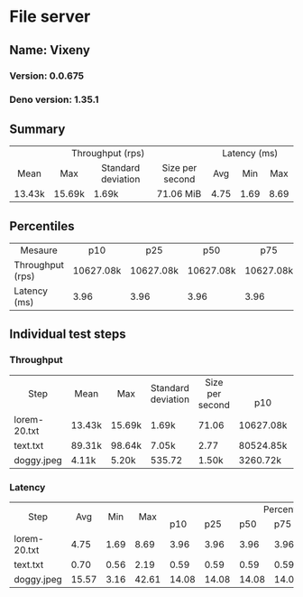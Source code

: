 # File server
## Name: Vixeny 

### Version: 0.0.675
### Deno version: 1.35.1

## Summary
<table>
<tr>
    <td align="center" colspan="4">Throughput (rps)</td>
    <td align="center" colspan="3">Latency (ms)</td>
</tr>
<tr>
    <td align="center">Mean</td>
    <td align="center">Max</td>
    <td align="center">Standard deviation</td>
    <td align="center">Size per second</td>
    <td align="center">Avg</td>
    <td align="center">Min</td>
    <td align="center">Max</td>
</tr>
<tr>
    <td>13.43k</td>
    <td>15.69k</td>
    <td>1.69k</td>
    <td>71.06 MiB</td>
    <td>4.75</td>
    <td>1.69</td>
    <td>8.69</td>
</tr>
</table>

## Percentiles

<table>
<tr>
  <td align="center">Mesaure</td>
  <td align="center">p10</td>
  <td align="center">p25</td>
  <td align="center">p50</td>
  <td align="center">p75</td>
  <td align="center">p90</td>
  <td align="center">p95</td>
  <td align="center">p99</td>
</tr>
<tr>
  <td>Throughput (rps)</td>
  <td>10627.08k</td>
  <td>10627.08k</td>
  <td>10627.08k</td>
  <td>10627.08k</td>
  <td>15188.33k</td>
  <td>15284.97k</td>
  <td>15689.58k</td>
</tr>
<tr>
  <td>Latency (ms)</td>
  <td>3.96</td>
  <td>3.96</td>
  <td>3.96</td>
  <td>3.96</td>
  <td>6.06</td>
  <td>6.78</td>
  <td>7.71</td>
</tr>
</table>

## Individual test steps

### Throughput

<table>
<tr>
  <td align="center" rowspan="2">Step</td>
  <td align="center" rowspan="2">Mean</td>
  <td align="center" rowspan="2">Max</td>
  <td align="center" rowspan="2">Standard deviation</td>
  <td align="center" rowspan="2">Size per second</td>
  <td align="center" colspan="7">Percentiles</td>
</tr>
<tr>
  <!-- still Step -->
  <!-- still Mean -->
  <!-- still Max -->
  <!-- still Standard deviation -->
  <!-- still Size per second -->
  <td align="center">p10</td>
  <td align="center">p25</td>
  <td align="center">p50</td>
  <td align="center">p75</td>
  <td align="center">p90</td>
  <td align="center">p95</td>
  <td align="center">p99</td>
</tr>
<tr>
  <td>lorem-20.txt</td>
  <td>13.43k</td>
  <td>15.69k</td>
  <td>1.69k</td>
  <td>71.06</td>
  <td>10627.08k</td>
  <td>10627.08k</td>
  <td>10627.08k</td>
  <td>10627.08k</td>
  <td>15188.33k</td>
  <td>15284.97k</td>
  <td>15689.58k</td>
</tr><tr>
  <td>text.txt</td>
  <td>89.31k</td>
  <td>98.64k</td>
  <td>7.05k</td>
  <td>2.77</td>
  <td>80524.85k</td>
  <td>80524.85k</td>
  <td>80524.85k</td>
  <td>80524.85k</td>
  <td>96451.71k</td>
  <td>98644.93k</td>
  <td>98644.93k</td>
</tr><tr>
  <td>doggy.jpeg</td>
  <td>4.11k</td>
  <td>5.20k</td>
  <td>535.72</td>
  <td>1.50k</td>
  <td>3260.72k</td>
  <td>3260.72k</td>
  <td>3260.72k</td>
  <td>3260.72k</td>
  <td>4725.70k</td>
  <td>4806.30k</td>
  <td>5166.51k</td>
</tr></table>

### Latency

<table>
<tr>
  <td align="center" rowspan="2">Step</td>
  <td align="center" rowspan="2">Avg</td>
  <td align="center" rowspan="2">Min</td>
  <td align="center" rowspan="2">Max</td>
  <td align="center" colspan="7">Percentiles</td>
</tr>
<tr>
  <!-- still Avg -->
  <!-- still Min -->
  <!-- still Max -->
  <td>p10</td>
  <td>p25</td>
  <td>p50</td>
  <td>p75</td>
  <td>p90</td>
  <td>p95</td>
  <td>p99</td>
</tr>
<tr>
  <td>lorem-20.txt</td>
  <td>4.75</td>
  <td>1.69</td>
  <td>8.69</td>
  <td>3.96</td>
  <td>3.96</td>
  <td>3.96</td>
  <td>3.96</td>
  <td>6.06</td>
  <td>6.78</td>
  <td>7.71</td>
</tr><tr>
  <td>text.txt</td>
  <td>0.70</td>
  <td>0.56</td>
  <td>2.19</td>
  <td>0.59</td>
  <td>0.59</td>
  <td>0.59</td>
  <td>0.59</td>
  <td>0.86</td>
  <td>0.93</td>
  <td>1.56</td>
</tr><tr>
  <td>doggy.jpeg</td>
  <td>15.57</td>
  <td>3.16</td>
  <td>42.61</td>
  <td>14.08</td>
  <td>14.08</td>
  <td>14.08</td>
  <td>14.08</td>
  <td>17.27</td>
  <td>17.76</td>
  <td>18.66</td>
</tr></table>